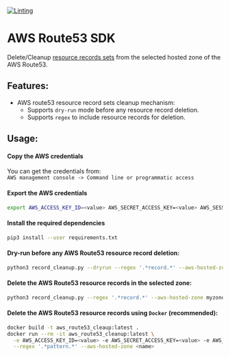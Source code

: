 [![Linting](https://github.com/theodore86/aws-route53/actions/workflows/ci.yml/badge.svg)](https://github.com/theodore86/aws-route53/actions/workflows/ci.yml)

# AWS Route53 SDK
Delete/Cleanup [resource records sets](https://docs.aws.amazon.com/Route53/latest/DeveloperGuide/rrsets-working-with.html) from the selected hosted zone of the AWS Route53.

## Features:
- AWS route53 resource record sets cleanup mechanism:
  - Supports `dry-run` mode before any resource record deletion.
  - Supports `regex` to include resource records for deletion.

## Usage:

#### Copy the AWS credentials
You can get the credentials from:  
``AWS management console -> Command line or programmatic access``

#### Export the AWS credentials
```bash
export AWS_ACCESS_KEY_ID=<value> AWS_SECRET_ACCESS_KEY=<value> AWS_SESSION_TOKEN=<value> (`optional-MFA`)
```

#### Install the required dependencies
```bash
pip3 install --user requirements.txt
```

#### Dry-run before any AWS Route53 resource record deletion:
```bash
python3 record_cleanup.py --dryrun --regex '.*record.*' --aws-hosted-zone myzone.test.co
```

#### Delete the AWS Route53 resource records in the selected zone:
```bash
python3 record_cleanup.py --regex '.*record.*' --aws-hosted-zone myzone.test.co
```

#### Delete the AWS Route53 resource records using ``Docker`` (recommended):
```bash
docker build -t aws_route53_cleaup:latest .
docker run --rm -it aws_route53_cleanup:latest \
  -e AWS_ACCESS_KEY_ID=<value> -e AWS_SECRET_ACCESS_KEY=<value> -e AWS_SESSION_TOKEN=<value> \
  --regex '.*pattern.*' --aws-hosted-zone <name>
```

